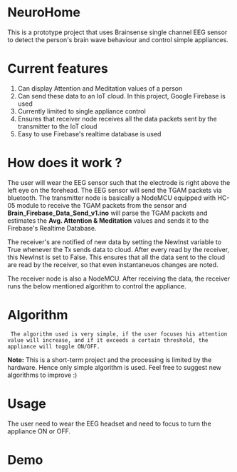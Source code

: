 # NeuroHome
This is a prototype project that uses Brainsense single channel EEG sensor to detect the person's brain wave behaviour and control simple appliances.

# Current features
1. Can display Attention and Meditation values of a person
2. Can send these data to an IoT cloud. In this project, Google Firebase is used
3. Currently limited to single appliance control
4. Ensures that receiver node receives all the data packets sent by the transmitter to the IoT cloud
5. Easy to use Firebase's realtime database is used

# How does it work ?
The user will wear the EEG sensor such that the electrode is right above the left eye on the forehead. The EEG sensor will send the TGAM packets via bluetooth.
The transmitter node is basically a NodeMCU equipped with HC-05 module to receive the TGAM packets from the sensor and **Brain_Firebase_Data_Send_v1.ino** will parse the TGAM packets and estimates the **Avg. Attention & Meditation** values and sends it to the Firebase's Realtime Database.

The receiver's are notified of new data by setting the NewInst variable to True whenever the Tx sends data to cloud. After every read by the receiver, this NewInst is set to False. This ensures that all the data sent to the cloud are read by the receiver, so that even instantaneuos changes are noted.

The receiver node is also a NodeMCU. After receiving the data, the receiver runs the below mentioned algorithm to control the appliance.

# Algorithm
     The algorithm used is very simple, if the user focuses his attention value will increase, and if it exceeds a certain threshold, the appliance will toggle ON/OFF. 
**Note:** This is a short-term project and the processing is limited by the hardware. Hence only simple algorithm is used. Feel free to suggest new algorithms to improve :)

# Usage 
The user need to wear the EEG headset and need to focus to turn the appliance ON or OFF.

# Demo
